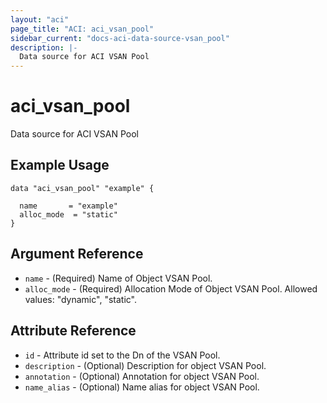 ```yaml
---
layout: "aci"
page_title: "ACI: aci_vsan_pool"
sidebar_current: "docs-aci-data-source-vsan_pool"
description: |-
  Data source for ACI VSAN Pool
---
```


# aci_vsan_pool #
Data source for ACI VSAN Pool

## Example Usage ##

```hcl
data "aci_vsan_pool" "example" {

  name       = "example"
  alloc_mode  = "static"
}
```
## Argument Reference ##
* `name` - (Required) Name of Object VSAN Pool.
* `alloc_mode` - (Required) Allocation Mode of Object VSAN Pool. Allowed values: "dynamic", "static". 


## Attribute Reference

* `id` - Attribute id set to the Dn of the VSAN Pool.
* `description` - (Optional) Description for object VSAN Pool.
* `annotation` - (Optional) Annotation for object VSAN Pool.
* `name_alias` - (Optional) Name alias for object VSAN Pool.
